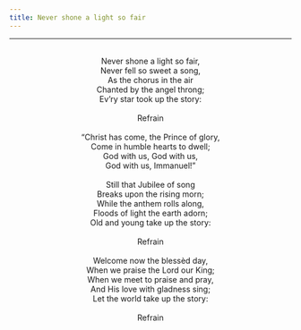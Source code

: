 ```yaml
---
title: Never shone a light so fair
---
```


---
<center>
<br/>
Never shone a light so fair,<br/>
Never fell so sweet a song,<br/>
As the chorus in the air<br/>
Chanted by the angel throng;<br/>
Ev’ry star took up the story:<br/>
<br/>
Refrain<br/>
<br/>
“Christ has come, the Prince of glory,<br/>
Come in humble hearts to dwell;<br/>
God with us, God with us,<br/>
God with us, Immanuel!”<br/>
<br/>
Still that Jubilee of song<br/>
Breaks upon the rising morn;<br/>
While the anthem rolls along,<br/>
Floods of light the earth adorn;<br/>
Old and young take up the story:<br/>
<br/>
Refrain<br/>
<br/>
Welcome now the blessèd day,<br/>
When we praise the Lord our King;<br/>
When we meet to praise and pray,<br/>
And His love with gladness sing;<br/>
Let the world take up the story:<br/>
<br/>
Refrain<br/>

</center>